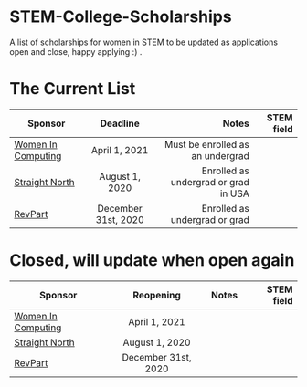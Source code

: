 # STEM-College-Scholarships
A list of scholarships for women in STEM to be updated as applications open and close, happy applying :) . 


# The Current List 
| Sponsor        | Deadline           | Notes | STEM field | 
| ------------- |:-------------:| -----:|-----:|
| [Women In Computing](https://www.loadview-testing.com/scholarship/)      | April 1, 2021 | Must be enrolled as an undergrad | |
| [Straight North](https://www.straightnorth.com/scholarship/)      | August 1, 2020      | Enrolled as undergrad or grad in USA  | |
| [RevPart](https://revpart.com/scholarship/) | December 31st, 2020 | Enrolled as undergrad or grad | |


# Closed, will update when open again
| Sponsor        | Reopening           | Notes  | STEM field |
| ------------- |:-------------:| -----:|-----:|
| [Women In Computing](https://www.loadview-testing.com/scholarship/)      | April 1, 2021 |  |  |
| [Straight North](https://www.straightnorth.com/scholarship/)      | August 1, 2020      |   |  |
| [RevPart](https://revpart.com/scholarship/) | December 31st, 2020 |    |  |
